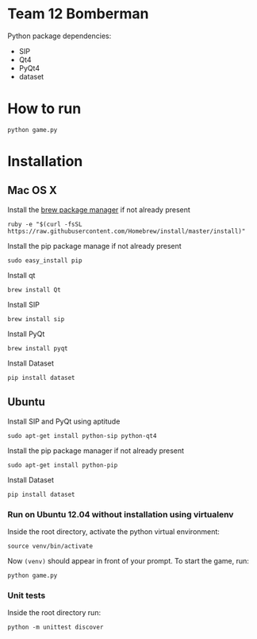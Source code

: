 Team 12 Bomberman
=================

Python package dependencies:
- SIP
- Qt4
- PyQt4
- dataset

# How to run
```
python game.py
```

# Installation

## Mac OS X

Install the [brew package manager](http://brew.sh/) if not already present
```
ruby -e "$(curl -fsSL https://raw.githubusercontent.com/Homebrew/install/master/install)"
```
Install the pip package manage if not already present
```
sudo easy_install pip
```
Install qt
```
brew install Qt
```
Install SIP
```
brew install sip
```
Install PyQt
```
brew install pyqt
```
Install Dataset
```
pip install dataset
```

## Ubuntu

Install SIP and PyQt using aptitude
```
sudo apt-get install python-sip python-qt4
```
Install the pip package manager if not already present
```
sudo apt-get install python-pip
```
Install Dataset
```
pip install dataset
```

### Run on Ubuntu 12.04 without installation using virtualenv

Inside the root directory, activate the python virtual environment:
```
source venv/bin/activate
```

Now `(venv)` should appear in front of your prompt. To start the game, run:
```
python game.py
```

### Unit tests
Inside the root directory run:
```
python -m unittest discover
```
